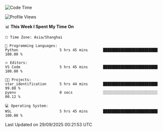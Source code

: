 <!--START_SECTION:waka-->
![Code Time](http://img.shields.io/badge/Code%20Time-3%2C132%20hrs%2018%20mins-blue)

![Profile Views](http://img.shields.io/badge/Profile%20Views-0-blue)

📊 **This Week I Spent My Time On** 

```text
🕑︎ Time Zone: Asia/Shanghai

💬 Programming Languages: 
Python                   5 hrs 45 mins       █████████████████████████   100.00 % 

🔥 Editors: 
VS Code                  5 hrs 45 mins       █████████████████████████   100.00 % 

🐱‍💻 Projects: 
star_identification      5 hrs 44 mins       █████████████████████████   99.88 % 
pyenv                    0 secs              ░░░░░░░░░░░░░░░░░░░░░░░░░   00.12 % 

💻 Operating System: 
WSL                      5 hrs 45 mins       █████████████████████████   100.00 % 
```


 Last Updated on 29/09/2025 00:21:53 UTC
<!--END_SECTION:waka-->